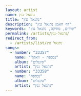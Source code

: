 ```yaml
---
layout: artist
name: נתנאל גנץ
title: "נתנאל גנץ"
description: "דף האמן נתנאל גנץ"
keywords: "שירים, מוזיקה, נתנאל גנץ"
permalink: /artists/נתנאל-גנץ/
redirect_from:
  - /artists/list/נתנאל גנץ
songs:
  - number: "33357"
    name: "נכספה - וואקלי"
    album: "סינגלים"
    artist: "נתנאל גנץ"
  - number: "33358"
    name: "נכספה"
    album: "סינגלים"
    artist: "נתנאל גנץ"
---
```

